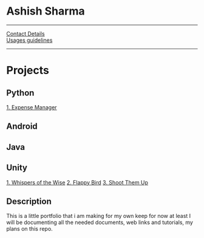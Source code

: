 # Ashish Sharma
---
[Contact Details](https://github.com/Ashish02-117/Ashish02-117/blob/Initial-Commit-for-readme/README.contact.md)\
[Usages guidelines](https://github.com/Ashish02-117/Ashish02-117/blob/Initial-Commit-for-readme/README.usage.md)

---

# Projects

## Python

[1. Expense Manager](https://github.com/Ashish02-117/Expense_Manager)


## Android
## Java
## Unity

[1. Whispers of the Wise](https://github.com/Ashish02-117/Whispers_of_the_Wise)
[2. Flappy Bird](https://github.com/Ashish02-117/Whispers_of_the_Wise)
[3. Shoot Them Up](https://github.com/Ashish02-117/Whispers_of_the_Wise)

## Description

This is a little portfolio that i am making for my own keep for now at least
I will be documenting all the needed documents, web links and tutorials, my plans on this repo.
